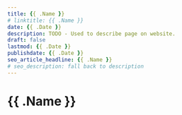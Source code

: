 ```yaml
---
title: {{ .Name }}
# linktitle: {{ .Name }}
date: {{ .Date }}
description: TODO - Used to describe page on website.
draft: false
lastmod: {{ .Date }}
publishdate: {{ .Date }}
seo_article_headline: {{ .Name }}
# seo_description: fall back to description
---
```

# {{ .Name }}
